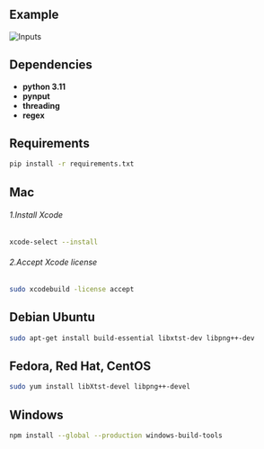 ## Example
![Inputs](https://github.com/kockono/Manipulate-Keyboard-Inputs-Ahk/assets/55373948/79b0c82b-4e27-427d-a19c-2e10b67b1623)

## Dependencies
- **python 3.11**
- **pynput**
- **threading**
- **regex**

## Requirements
```bash
pip install -r requirements.txt
```

## Mac
###### 1.Install Xcode
```bash
xcode-select --install
```
###### 2.Accept Xcode license
```bash
sudo xcodebuild -license accept
```

## Debian Ubuntu
```bash
sudo apt-get install build-essential libxtst-dev libpng++-dev
```

## Fedora, Red Hat, CentOS
```bash
sudo yum install libXtst-devel libpng++-devel
```

## Windows
```bash
npm install --global --production windows-build-tools
```
